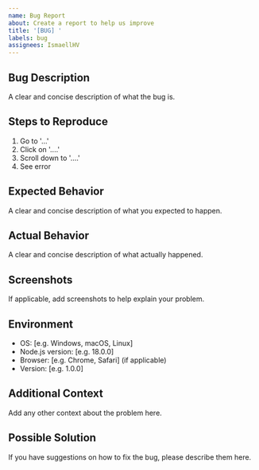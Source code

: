 ```yaml
---
name: Bug Report
about: Create a report to help us improve
title: '[BUG] '
labels: bug
assignees: IsmaellHV
---
```


## Bug Description

A clear and concise description of what the bug is.

## Steps to Reproduce

1. Go to '...'
2. Click on '....'
3. Scroll down to '....'
4. See error

## Expected Behavior

A clear and concise description of what you expected to happen.

## Actual Behavior

A clear and concise description of what actually happened.

## Screenshots

If applicable, add screenshots to help explain your problem.

## Environment

- OS: [e.g. Windows, macOS, Linux]
- Node.js version: [e.g. 18.0.0]
- Browser: [e.g. Chrome, Safari] (if applicable)
- Version: [e.g. 1.0.0]

## Additional Context

Add any other context about the problem here.

## Possible Solution

If you have suggestions on how to fix the bug, please describe them here.
